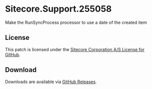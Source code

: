 # Sitecore.Support.255058
Make the RunSyncProcess processor to use a date of the created item

## License  
This patch is licensed under the [Sitecore Corporation A/S License for GitHub](https://github.com/sitecoresupport/Sitecore.Support.255058/blob/master/LICENSE).  

## Download  
Downloads are available via [GitHub Releases](https://github.com/sitecoresupport/Sitecore.Support.255058/releases).  
